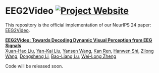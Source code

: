 # EEG2Video [![Project Website](https://img.shields.io/badge/Project-Website-orange)](https://bcmi.sjtu.edu.cn/home/eeg2video/)

This repository is the official implementation of our NeurIPS 24 paper: [EEG2Video](https://nips.cc/virtual/2024/poster/95156).

**[EEG2Video: Towards Decoding Dynamic Visual Perception from EEG Signals](https://nips.cc/virtual/2024/poster/95156)**
<br/>
[Xuan-Hao Liu](https://scholar.google.com/citations?hl=zh-CN&user=99yIdXAAAAAJ), 
[Yan-Kai Liu](https://scholar.google.com/citations?user=ya-8ObcAAAAJ&hl=zh-CN), 
[Yansen Wang](https://scholar.google.com/citations?user=Hvbzb1kAAAAJ&hl=en), 
[Kan Ren](https://www.saying.ren/), 
[Hanwen Shi](https://github.com/IvyCharon), 
[Zilong Wang](https://scholar.google.com/citations?hl=en&user=gOaxHvMAAAAJ),
[Dongsheng Li](http://recmind.cn/), 
[Bao-Liang Lu](https://bcmi.sjtu.edu.cn/home/blu/), 
[Wei-Long Zheng](https://weilongzheng.github.io/)
<br/>

Code will be released soon.
